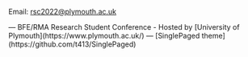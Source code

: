 
<p>Email: <a href = "mailto: rsc2022@plymouth.ac.uk">rsc2022@plymouth.ac.uk</a> </p>
&mdash;
BFE/RMA Research Student Conference - Hosted by [University of Plymouth](https://www.plymouth.ac.uk/)
&mdash;
[SinglePaged theme](https://github.com/t413/SinglePaged)

